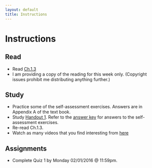 ```yaml
---
layout: default
title: Instructions
---
```



# Instructions #


## Read

+ Read [Ch.1.3](/Teaching/Intro/1/ch1.3.pdf) 
+ I am providing a copy of the reading for this week only. (Copyright issues prohibit me distributing anything further.)

## Study

+ Practice some of the self-assessment exercises. Answers are in Appendix A of the text book.
+ Study [Handout 1](/Teaching/Examined/CT/Handout). Refer to the [answer key](/Teaching/Examined/CT/Answers) for answers to the self-assessment exercises. 
+ Re-read Ch.1.3.
+ Watch as many videos that you find interesting from [here](http://www.wi-phi.com/videos/Critical-Thinking?page=1)



## Assignments

+ Complete Quiz 1 by Monday 02/01/2016 @ 11:59pm.
